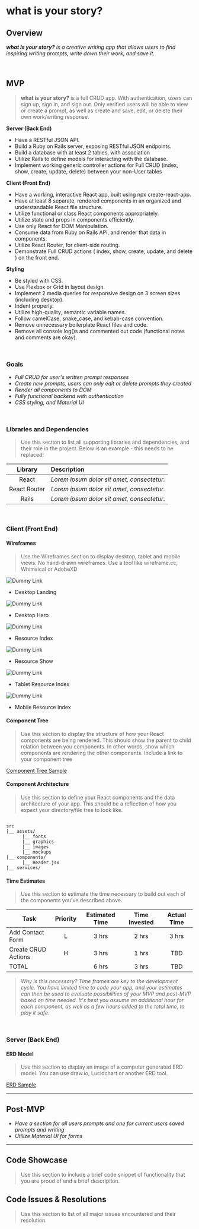 # what is your story?

## Overview

_**what is your story?** is a creative writing app that allows users to find inspiring writing prompts, write down their work, and save it._


<br>

## MVP

> **what is your story?** is a full CRUD app. With authentication, users can sign up, sign in, and sign out. Only verified users will be able to view or create a prompt, as well as create and save, edit, or delete their own work/writing response. 

**Server (Back End)**
- Have a RESTful JSON API.
- Build a Ruby on Rails server, exposing RESTful JSON endpoints.
- Build a database with at least 2 tables, with association
- Utilize Rails to define models for interacting with the database.
- Implement working generic controller actions for Full CRUD (index, show, create, update, delete) between your non-User tables

**Client (Front End)**
- Have a working, interactive React app, built using npx create-react-app.
- Have at least 8 separate, rendered components in an organized and understandable React file structure.
- Utilize functional or class React components appropriately.
- Utilize state and props in components efficiently.
- Use only React for DOM Manipulation.
- Consume data from Ruby on Rails API, and render that data in components.
- Utilize React Router, for client-side routing.
- Demonstrate Full CRUD actions ( index, show, create, update, and delete ) on the front end.

**Styling**
- Be styled with CSS.
- Use Flexbox or Grid in layout design.
- Implement 2 media queries for responsive design on 3 screen sizes (including desktop).
- Indent properly.
- Utilize high-quality, semantic variable names.
- Follow camelCase, snake_case, and kebab-case convention.
- Remove unnecessary boilerplate React files and code.
- Remove all console.log()s and commented out code (functional notes and comments are okay).

<br>

### Goals

- _Full CRUD for user's written prompt responses_
- _Create new prompts, users can only edit or delete prompts they created_
- _Render all components to DOM_
- _Fully functional backend with authentication_
- _CSS styling, and Material UI_

<br>

### Libraries and Dependencies

> Use this section to list all supporting libraries and dependencies, and their role in the project. Below is an example - this needs to be replaced!

|     Library      | Description                                |
| :--------------: | :----------------------------------------- |
|      React       | _Lorem ipsum dolor sit amet, consectetur._ |
|   React Router   | _Lorem ipsum dolor sit amet, consectetur._ |
|      Rails       | _Lorem ipsum dolor sit amet, consectetur._ |


<br>

### Client (Front End)

#### Wireframes

> Use the Wireframes section to display desktop, tablet and mobile views. No hand-drawn wireframes. Use a tool like wireframe.cc, Whimsical or AdobeXD

![Dummy Link](url)

- Desktop Landing

![Dummy Link](url)

- Desktop Hero

![Dummy Link](url)

- Resource Index

![Dummy Link](url)

- Resource Show

![Dummy Link](url)

- Tablet Resource Index

![Dummy Link](url)

- Mobile Resource Index

#### Component Tree

> Use this section to display the structure of how your React components are being rendered. This should show the parent to child relation between you components. In other words, show which components are rendering the other components. Include a link to your component tree

[Component Tree Sample](https://gist.git.generalassemb.ly/davidtwhitlatch/414107e2560ae0bb65e233570f2fe056#file-component-tree-png)

#### Component Architecture

> Use this section to define your React components and the data architecture of your app. This should be a reflection of how you expect your directory/file tree to look like. 

``` structure

src
|__ assets/
      |__ fonts
      |__ graphics
      |__ images
      |__ mockups
|__ components/
      |__ Header.jsx
|__ services/

```

#### Time Estimates

> Use this section to estimate the time necessary to build out each of the components you've described above.

| Task                | Priority | Estimated Time | Time Invested | Actual Time |
| ------------------- | :------: | :------------: | :-----------: | :---------: |
| Add Contact Form    |    L     |     3 hrs      |     2 hrs     |    3 hrs    |
| Create CRUD Actions |    H     |     3 hrs      |     1 hrs     |     TBD     |
| TOTAL               |          |     6 hrs      |     3 hrs     |     TBD     |

> _Why is this necessary? Time frames are key to the development cycle. You have limited time to code your app, and your estimates can then be used to evaluate possibilities of your MVP and post-MVP based on time needed. It's best you assume an additional hour for each component, as well as a few hours added to the total time, to play it safe._

<br>

### Server (Back End)

#### ERD Model

> Use this section to display an image of a computer generated ERD model. You can use draw.io, Lucidchart or another ERD tool.

[ERD Sample](https://drive.google.com/file/d/1kLyQTZqfcA4jjKWQexfEkG2UspyclK8Q/view)
<br>

***

## Post-MVP

- _Have a section for all users prompts and one for current users saved prompts and writing_
- _Utilize Material UI for forms_

***

## Code Showcase

> Use this section to include a brief code snippet of functionality that you are proud of and a brief description.

## Code Issues & Resolutions

> Use this section to list of all major issues encountered and their resolution.
